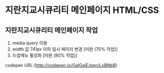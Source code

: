 # 지란지교시큐리티 메인페이지 HTML/CSS
## 지란지교시큐리티 메인페이지 작업
1. media query 이용
2. width 값 741px 이하 일시 페이지 변경 [미완 (70% 작업)]
3. 드랍메뉴 활성화 [미완 (90% 작업)]

codepen URL:(http://codepen.io/GalGalE/pen/LxBNbB)